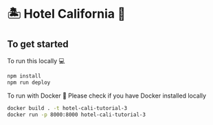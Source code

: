 # 🏝 Hotel California 🏨 

## To get started

To run this locally 💻

```bash
npm install
npm run deploy
```

To run with Docker 🐳
Please check if you have Docker installed locally

```bash
docker build . -t hotel-cali-tutorial-3
docker run -p 8000:8000 hotel-cali-tutorial-3
```

